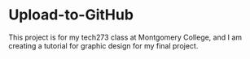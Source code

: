 # Upload-to-GitHub

This project is for my tech273 class at Montgomery College, and I am creating a tutorial for graphic design for my final project.
